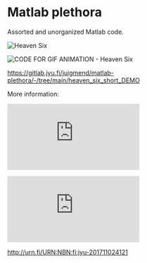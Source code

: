# Matlab plethora

Assorted and unorganized Matlab code.

![Heaven Six](https://gitlab.jyu.fi/juigmend/matlab-plethora/-/raw/main/heaven_six_short_DEMO/Juan_huhtikuuta_2018_heaven_six_mocap.gif)

![CODE FOR GIF ANIMATION - Heaven Six](https://gitlab.jyu.fi/juigmend/matlab-plethora/-/tree/main/heaven_six_short_DEMO)

https://gitlab.jyu.fi/juigmend/matlab-plethora/-/tree/main/heaven_six_short_DEMO

More information:

![DOWNLOAD POSTER - Segmentation of Bodily Gestures Induced by Music](http://users.jyu.fi/~juigmend/didactic/Mendoza_Thompson_2017_POSTER.pdf)


![Mendoza Garay, J. I., & Thompson, M. (2017). Modelling Perceived Segmentation of Bodily Gestures Induced by Music. In E. V. Dyck (Ed.), ESCOM 2017 : Conference proceedings of the 25th Anniversary Edition of the European Society for the Cognitive Sciences of Music (ESCOM). Expressive Interaction with Music (pp. 128-133). Ghent ](https://jyx.jyu.fi/bitstream/handle/123456789/55782/mendozaetal.pdf?sequence=1&isAllowed=y)

http://urn.fi/URN:NBN:fi:jyu-201711024121



